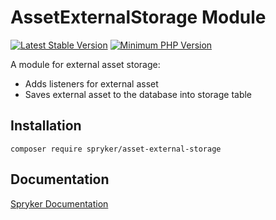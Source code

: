 # AssetExternalStorage Module
[![Latest Stable Version](https://poser.pugx.org/spryker/asset-external-storage/v/stable.svg)](https://packagist.org/packages/spryker/asset-external-storage)
[![Minimum PHP Version](https://img.shields.io/badge/php-%3E%3D%207.4-8892BF.svg)](https://php.net/)

A module for external asset storage:

* Adds listeners for external asset
* Saves external asset to the database into storage table

## Installation

```
composer require spryker/asset-external-storage
```

## Documentation

[Spryker Documentation](https://docs.spryker.com)

